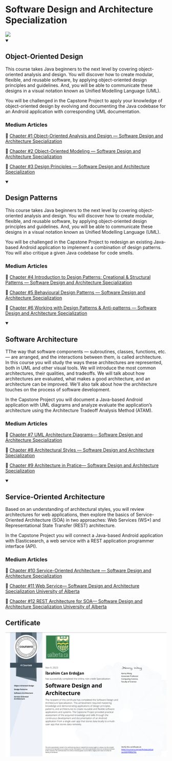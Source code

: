 # Software Design and Architecture Specialization

<img src="https://cdn.worldvectorlogo.com/logos/university-of-alberta-3.svg">

<details open>
  <summary><h2> Object-Oriented Design </h2></summary>
  <p> This course takes Java beginners to the next level by covering object-oriented analysis and design. You will discover how to create modular, flexible, and reusable software, by applying object-oriented design principles   and guidelines. And, you will be able to communicate these designs in a visual notation known as Unified Modelling Language (UML).</p>
  <p> You will be challenged in the Capstone Project to apply your knowledge of object-oriented design by evolving and documenting the Java codebase for an Android application with corresponding UML documentation. </p>

<h3> Medium Articles </h3>

:red_circle: [Chapter #1 Object-Oriented Analysis and Design — Software Design and Architecture Specialization](https://ibrahimcanerdogan.medium.com/chapter-1-object-oriented-design-software-design-and-architecture-specialization-university-of-5758fbbdb99c)

:red_circle: [Chapter #2 Object-Oriented Modeling — Software Design and Architecture Specialization](https://ibrahimcanerdogan.medium.com/chapter-2-object-oriented-modeling-software-design-and-architecture-specialization-university-3240d2afb533)

:red_circle: [Chapter #3 Design Principles — Software Design and Architecture Specialization](https://ibrahimcanerdogan.medium.com/chapter-3-design-principles-software-design-and-architecture-specialization-university-of-ac932b1d1d60)

</details>

<details open>
  <summary><h2> Design Patterns </h2></summary>
  <p> This course takes Java beginners to the next level by covering object-oriented analysis and design. You will discover how to create modular, flexible, and reusable software, by applying object-oriented design principles and guidelines. And, you will be able to communicate these designs in a visual notation known as Unified Modelling Language (UML).</p>
  <p> You will be challenged in the Capstone Project to redesign an existing Java-based Android application to implement a combination of design patterns. You will also critique a given Java codebase for code smells. </p>

<h3> Medium Articles </h3>

:red_circle: [Chapter #4 Introduction to Design Patterns: Creational & Structural Patterns — Software Design and Architecture Specialization](https://ibrahimcanerdogan.medium.com/chapter-4-introduction-to-design-patterns-creational-structural-patterns-software-design-and-212a3d23abaa)

:red_circle: [Chapter #5 Behavioural Design Patterns — Software Design and Architecture Specialization](https://ibrahimcanerdogan.medium.com/chapter-5-behavioural-design-patterns-software-design-and-architecture-specialization-376a4a536f5d)

:red_circle: [Chapter #6 Working with Design Patterns & Anti-patterns — Software Design and Architecture Specialization](https://ibrahimcanerdogan.medium.com/chapter-6-working-with-design-patterns-anti-patterns-software-design-and-architecture-f7eb0d0fd404)
</details>

<details open>
  <summary><h2> Software Architecture </h2></summary>
  <p> TThe way that software components — subroutines, classes, functions, etc. — are arranged, and the interactions between them, is called architecture. In this course you will study the ways these architectures are represented, both in UML and other visual tools. We will introduce the most common architectures, their qualities, and tradeoffs. We will talk about how architectures are evaluated, what makes a good architecture, and an architecture can be improved. We'll also talk about how the architecture touches on the process of software development.</p>
  <p> In the Capstone Project you will document a Java-based Android application with UML diagrams and analyze evaluate the application’s architecture using the Architecture Tradeoff Analysis Method (ATAM). </p>

  <h3> Medium Articles </h3>

  :red_circle: [Chapter #7 UML Architecture Diagrams— Software Design and Architecture Specialization](https://ibrahimcanerdogan.medium.com/chapter-7-uml-architecture-diagrams-software-design-and-architecture-specialization-university-of-00eadcb9115d)
  
  :red_circle: [Chapter #8 Architectural Styles — Software Design and Architecture Specialization](https://ibrahimcanerdogan.medium.com/chapter-8-architectural-styles-software-design-and-architecture-specialization-university-of-3841b3d424b1)
  
  :red_circle: [Chapter #9 Architecture in Pratice— Software Design and Architecture Specialization](https://ibrahimcanerdogan.medium.com/chapter-9-architecture-in-pratice-software-design-and-architecture-specialization-university-of-9602aad7428f)

</details>

<details open>
  <summary><h2> Service-Oriented Architecture </h2></summary>
  <p> Based on an understanding of architectural styles, you will review architectures for web applications, then explore the basics of Service-Oriented Architecture (SOA) in two approaches: Web Services (WS*) and Representational State Transfer (REST) architecture. </p>
  <p> In the Capstone Project you will connect a Java-based Android application with Elasticsearch, a web service with a REST application programmer interface (API). </p>

  <h3> Medium Articles </h3>

  :red_circle: [Chapter #10 Service-Oriented Architecture — Software Design and Architecture Specialization](https://ibrahimcanerdogan.medium.com/chapter-10-service-oriented-architecture-software-design-and-architecture-specialization-01161ca6afc6)

  :red_circle: [Chapter #11 Web Service— Software Design and Architecture Specialization University of Alberta](https://medium.com/@ibrahimcanerdogan/chapter-11-web-service-software-design-and-architecture-specialization-university-of-alberta-47b94502d9fa)
    
  :red_circle: [Chapter #12 REST Architecture for SOA— Software Design and Architecture Specialization University of Alberta](https://ibrahimcanerdogan.medium.com/chapter-12-rest-architecture-for-soa-software-design-and-architecture-specialization-university-c1d702fdd616)
  
</details>

<h2>Certificate</h2>
<img src="/Certificates/Software Design and Architecture Specialization Alberta University.png">
